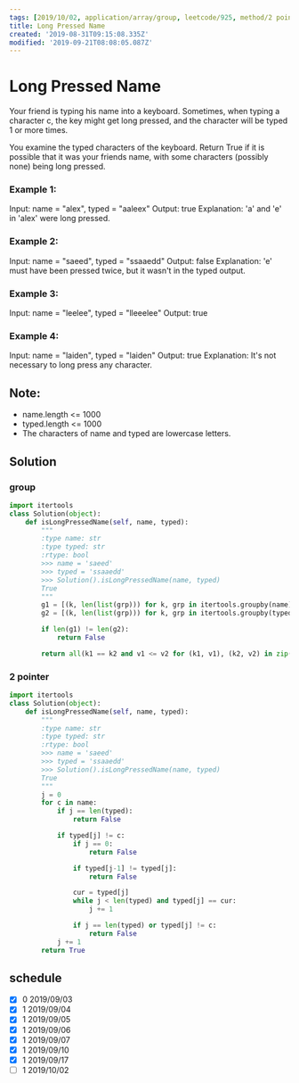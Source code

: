 ```yaml
---
tags: [2019/10/02, application/array/group, leetcode/925, method/2 pointers]
title: Long Pressed Name
created: '2019-08-31T09:15:08.335Z'
modified: '2019-09-21T08:08:05.087Z'
---
```


# Long Pressed Name

Your friend is typing his name into a keyboard.  Sometimes, when typing a character c, the key might get long pressed, and the character will be typed 1 or more times.

You examine the typed characters of the keyboard.  Return True if it is possible that it was your friends name, with some characters (possibly none) being long pressed.

### Example 1:

Input: name = "alex", typed = "aaleex"
Output: true
Explanation: 'a' and 'e' in 'alex' were long pressed.

### Example 2:

Input: name = "saeed", typed = "ssaaedd"
Output: false
Explanation: 'e' must have been pressed twice, but it wasn't in the typed output.

### Example 3:

Input: name = "leelee", typed = "lleeelee"
Output: true

### Example 4:

Input: name = "laiden", typed = "laiden"
Output: true
Explanation: It's not necessary to long press any character.


## Note:

* name.length <= 1000
* typed.length <= 1000
* The characters of name and typed are lowercase letters.

## Solution

### group

```python
import itertools
class Solution(object):
    def isLongPressedName(self, name, typed):
        """
        :type name: str
        :type typed: str
        :rtype: bool
        >>> name = 'saeed'
        >>> typed = 'ssaaedd'
        >>> Solution().isLongPressedName(name, typed)
        True
        """
        g1 = [(k, len(list(grp))) for k, grp in itertools.groupby(name)]
        g2 = [(k, len(list(grp))) for k, grp in itertools.groupby(typed)]

        if len(g1) != len(g2):
            return False

        return all(k1 == k2 and v1 <= v2 for (k1, v1), (k2, v2) in zip(g1, g2))
```

### 2 pointer

```python
import itertools
class Solution(object):
    def isLongPressedName(self, name, typed):
        """
        :type name: str
        :type typed: str
        :rtype: bool
        >>> name = 'saeed'
        >>> typed = 'ssaaedd'
        >>> Solution().isLongPressedName(name, typed)
        True
        """
        j = 0
        for c in name:
            if j == len(typed):
                return False

            if typed[j] != c:
                if j == 0:
                    return False

                if typed[j-1] != typed[j]:
                    return False

                cur = typed[j]
                while j < len(typed) and typed[j] == cur:
                    j += 1

                if j == len(typed) or typed[j] != c:
                    return False
            j += 1
        return True
```

## schedule

* [x] 0 2019/09/03
* [x] 1 2019/09/04
* [x] 1 2019/09/05
* [x] 1 2019/09/06
* [x] 1 2019/09/07
* [x] 1 2019/09/10
* [x] 1 2019/09/17
* [ ] 1 2019/10/02
